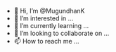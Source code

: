- 👋 Hi, I’m @MugundhanK
- 👀 I’m interested in ...
- 🌱 I’m currently learning ...
- 💞️ I’m looking to collaborate on ...
- 📫 How to reach me ...

<!---
MugundhanK/MugundhanK is a ✨ special ✨ repository because its `README.md` (this file) appears on your GitHub profile.
You can click the Preview link to take a look at your changes.
--->
